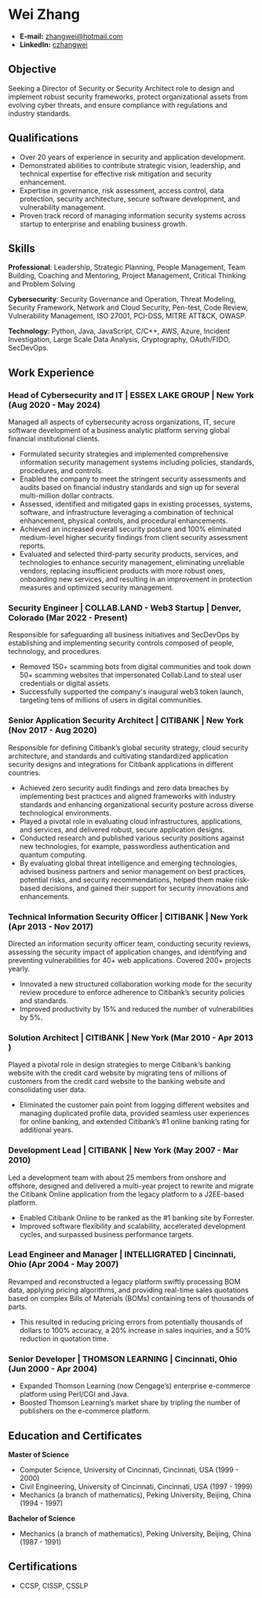 # Wei Zhang

- **E-mail:** zhangwei@hotmail.com
- **LinkedIn:** [czhangwei](https://www.linkedin.com/in/czhangwei/)

## Objective

Seeking a Director of Security or Security Architect role to design and implement robust security frameworks, protect organizational assets from evolving cyber threats, and ensure compliance with regulations and industry standards.

## Qualifications

- Over 20 years of experience in security and application development.
- Demonstrated abilities to contribute strategic vision, leadership, and technical expertise for effective risk mitigation and security enhancement.
- Expertise in governance, risk assessment, access control, data protection, security architecture, secure software development, and vulnerability management.
- Proven track record of managing information security systems across startup to enterprise and enabling business growth.

## Skills

**Professional**: Leadership, Strategic Planning, People Management, Team Building, Coaching and Mentoring, Project Management, Critical Thinking and Problem Solving

**Cybersecurity**: Security Governance and Operation, Threat Modeling, Security Framework, Network and Cloud Security, Pen-test, Code Review, Vulnerability Management, ISO 27001, PCI-DSS, MITRE ATT&CK, OWASP.

**Technology**: Python, Java, JavaScript, C/C++, AWS, Azure, Incident Investigation, Large Scale Data Analysis, Cryptography, OAuth/FIDO, SecDevOps.

## Work Experience

### Head of Cybersecurity and IT | ESSEX LAKE GROUP | New York (Aug 2020 - May 2024)

Managed all aspects of cybersecurity across organizations, IT, secure software development of a business analytic platform serving global financial institutional clients. 

- Formulated security strategies and implemented comprehensive information security management systems including policies, standards, procedures, and controls.
- Enabled the company to meet the stringent security assessments and audits based on financial industry standards and sign up for several multi-million dollar contracts.
- Assessed, identified and mitigated gaps in existing processes, systems, software, and infrastructure leveraging a combination of technical enhancement, physical controls, and procedural enhancements.
- Achieved an increased overall security posture and 100% eliminated medium-level higher security findings from client security assessment reports.
- Evaluated and selected third-party security products, services, and technologies to enhance security management, eliminating unreliable vendors, replacing insufficient products with more robust ones, onboarding new services, and resulting in an improvement in protection measures and optimized security management.

### Security Engineer | COLLAB.LAND - Web3 Startup | Denver, Colorado (Mar 2022 - Present)

Responsible for safeguarding all business initiatives and SecDevOps by establishing and implementing security controls composed of people, technology, and procedures.

- Removed 150+ scamming bots from digital communities and took down 50+ scamming websites that impersonated Collab.Land to steal user credentials or digital assets.
- Successfully supported the company's inaugural web3 token launch, targeting tens of millions of users in digital communities.

### Senior Application Security Architect | CITIBANK | New York (Nov 2017 - Aug 2020)

Responsible for defining Citibank’s global security strategy, cloud security architecture, and standards and cultivating standardized application security designs and integrations for Citibank applications in different countries.

- Achieved zero security audit findings and zero data breaches by implementing best practices and aligned frameworks with industry standards and enhancing organizational security posture across diverse technological environments.
- Played a pivotal role in evaluating cloud infrastructures, applications, and services, and delivered robust, secure application designs.
- Conducted research and published various security positions against new technologies, for example, passwordless authentication and quantum computing.
- By evaluating global threat intelligence and emerging technologies, advised business partners and senior management on best practices, potential risks, and security recommendations, helped them make risk-based decisions, and gained their support for security innovations and enhancements. 
 
### Technical Information Security Officer | CITIBANK | New York (Apr 2013 - Nov 2017)

Directed an information security officer team, conducting security reviews, assessing the security impact of application changes, and identifying and preventing vulnerabilities for 40+ web applications. Covered 200+ projects yearly.

- Innovated a new structured collaboration working mode for the security review procedure to enforce adherence to Citibank’s security policies and standards.
- Improved productivity by 15% and reduced the number of vulnerabilities by 5%.

### Solution Architect | CITIBANK | New York (Mar 2010 - Apr 2013 )

Played a pivotal role in design strategies to merge Citibank’s banking website with the credit card website by migrating tens of millions of customers from the credit card website to the banking website and consolidating user data. 

- Eliminated the customer pain point from logging different websites and managing duplicated profile data, provided seamless user experiences for online banking, and extended Citibank’s #1 online banking rating for additional years.

### Development Lead | CITIBANK | New York (May 2007 - Mar 2010)

Led a development team with about 25 members from onshore and offshore, designed and delivered a multi-year project to rewrite and migrate the Citibank Online application from the legacy platform to a J2EE-based platform. 

- Enabled Citibank Online to be ranked as the #1 banking site by Forrester.
- Improved software flexibility and scalability, accelerated development cycles, and surpassed business performance targets. 

### Lead Engineer and Manager | INTELLIGRATED | Cincinnati, Ohio (Apr 2004 - May 2007)

Revamped and reconstructed a legacy platform swiftly processing BOM data, applying pricing algorithms, and providing real-time sales quotations based on complex Bills of Materials (BOMs) containing tens of thousands of parts. 

- This resulted in reducing pricing errors from potentially thousands of dollars to 100% accuracy, a 20% increase in sales inquiries, and a 50% reduction in quotation time.

### Senior Developer | THOMSON LEARNING | Cincinnati, Ohio (Jun 2000 - Apr 2004)

- Expanded Thomson Learning (now Cengage’s) enterprise e-commerce platform using Perl/CGI and Java.
- Boosted Thomson Learning’s market share by tripling the number of publishers on the e-commerce platform.

## Education and Certificates

**Master of Science** 

- Computer Science, University of Cincinnati, Cincinnati, USA (1999 - 2000)
- Civil Engineering, University of Cincinnati, Cincinnati, USA (1997 - 1999)
- Mechanics (a branch of mathematics), Peking University, Beijing, China (1994 - 1997)

**Bachelor of Science**
- Mechanics (a branch of mathematics), Peking University, Beijing, China (1987 - 1991) 

## Certifications 

- CCSP, CISSP, CSSLP

